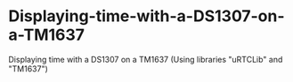 # Displaying-time-with-a-DS1307-on-a-TM1637
Displaying time with a DS1307 on a TM1637 (Using libraries "uRTCLib" and "TM1637")
